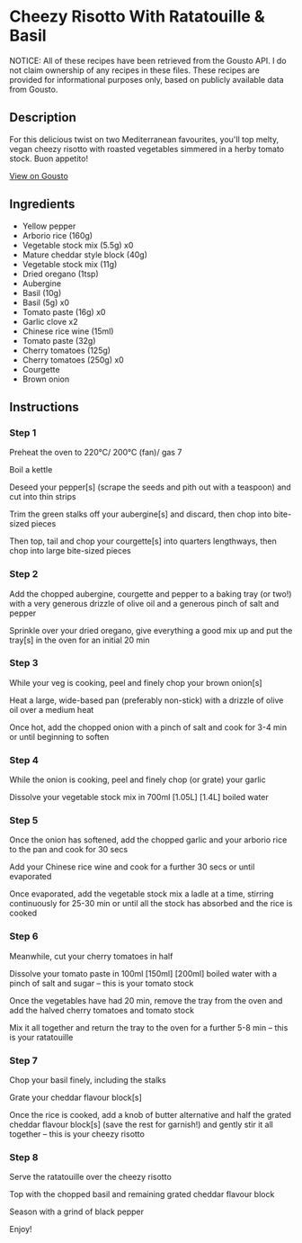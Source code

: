 # Cheezy Risotto With Ratatouille & Basil

NOTICE: All of these recipes have been retrieved from the Gousto API. I do not claim ownership of any recipes in these files. These recipes are provided for informational purposes only, based on publicly available data from Gousto.

## Description

For this delicious twist on two Mediterranean favourites, you'll top melty, vegan cheezy risotto with roasted vegetables simmered in a herby tomato stock. Buon appetito!

[View on Gousto](https://www.gousto.co.uk/recipes/cookbook/cheezy-risotto-with-ratatouille-basil-df)

## Ingredients

- Yellow pepper
- Arborio rice (160g)
- Vegetable stock mix (5.5g) x0
- Mature cheddar style block (40g)
- Vegetable stock mix (11g)
- Dried oregano (1tsp)
- Aubergine
- Basil (10g)
- Basil (5g) x0
- Tomato paste (16g) x0
- Garlic clove x2
- Chinese rice wine (15ml)
- Tomato paste (32g)
- Cherry tomatoes (125g)
- Cherry tomatoes (250g) x0
- Courgette
- Brown onion

## Instructions


### Step 1

Preheat the oven to 220°C/ 200°C (fan)/ gas 7

Boil a kettle

Deseed your pepper[s] (scrape the seeds and pith out with a teaspoon) and cut into thin strips

Trim the green stalks off your aubergine[s] and discard, then chop into bite-sized pieces

Then top, tail and chop your courgette[s] into quarters lengthways, then chop into large bite-sized pieces


### Step 2

Add the chopped aubergine, courgette and pepper to a baking tray (or two!) with a very generous drizzle of olive oil and a generous pinch of salt and pepper

Sprinkle over your dried oregano, give everything a good mix up and put the tray[s] in the oven for an initial 20 min


### Step 3

While your veg is cooking, peel and finely chop your brown onion[s]

Heat a large, wide-based pan (preferably non-stick) with a drizzle of olive oil over a medium heat

Once hot, add the chopped onion with a pinch of salt and cook for 3-4 min or until beginning to soften


### Step 4

While the onion is cooking, peel and finely chop (or grate) your garlic

Dissolve your vegetable stock mix in 700ml <span class="text-purple">[1.05L] </span><span class="text-danger">[1.4L]</span> boiled water


### Step 5

Once the onion has softened, add the chopped garlic and your arborio rice to the pan and cook for 30 secs

Add your Chinese rice wine and cook for a further 30 secs or until evaporated

Once evaporated, add the vegetable stock mix a ladle at a time, stirring continuously for 25-30 min or until all the stock has absorbed and the rice is cooked


### Step 6

Meanwhile, cut your cherry tomatoes in half

Dissolve your tomato paste in 100ml <span class="text-purple">[150ml] </span><span class="text-danger">[200ml]</span> boiled water with a pinch of salt and sugar – this is your tomato stock

Once the vegetables have had 20 min, remove the tray from the oven and add the halved cherry tomatoes and tomato stock

Mix it all together and return the tray to the oven for a further 5-8 min – this is your ratatouille

### Step 7

Chop your basil finely, including the stalks

Grate your cheddar flavour block[s]

Once the rice is cooked, add a knob of butter alternative and half the grated cheddar flavour block[s] (save the rest for garnish!) and gently stir it all together – this is your cheezy risotto

### Step 8

Serve the ratatouille over the cheezy risotto

Top with the chopped basil and remaining grated cheddar flavour block

Season with a grind of black pepper

Enjoy!

